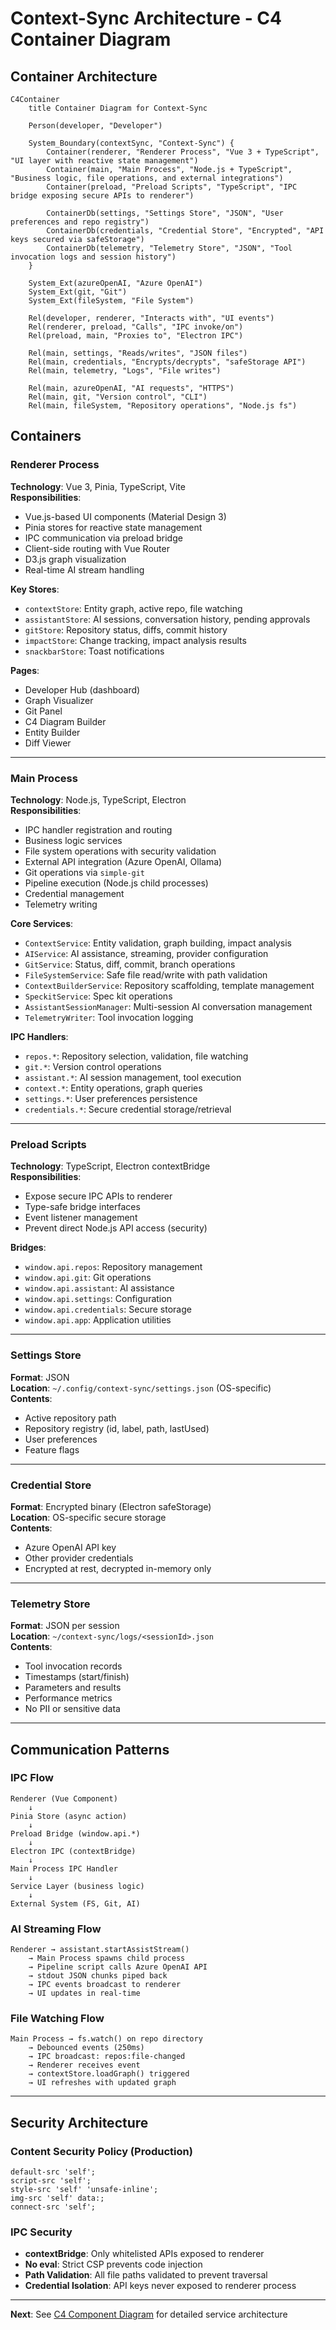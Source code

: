 # Context-Sync Architecture - C4 Container Diagram

## Container Architecture

```mermaid
C4Container
    title Container Diagram for Context-Sync

    Person(developer, "Developer")
    
    System_Boundary(contextSync, "Context-Sync") {
        Container(renderer, "Renderer Process", "Vue 3 + TypeScript", "UI layer with reactive state management")
        Container(main, "Main Process", "Node.js + TypeScript", "Business logic, file operations, and external integrations")
        Container(preload, "Preload Scripts", "TypeScript", "IPC bridge exposing secure APIs to renderer")
        
        ContainerDb(settings, "Settings Store", "JSON", "User preferences and repo registry")
        ContainerDb(credentials, "Credential Store", "Encrypted", "API keys secured via safeStorage")
        ContainerDb(telemetry, "Telemetry Store", "JSON", "Tool invocation logs and session history")
    }
    
    System_Ext(azureOpenAI, "Azure OpenAI")
    System_Ext(git, "Git")
    System_Ext(fileSystem, "File System")
    
    Rel(developer, renderer, "Interacts with", "UI events")
    Rel(renderer, preload, "Calls", "IPC invoke/on")
    Rel(preload, main, "Proxies to", "Electron IPC")
    
    Rel(main, settings, "Reads/writes", "JSON files")
    Rel(main, credentials, "Encrypts/decrypts", "safeStorage API")
    Rel(main, telemetry, "Logs", "File writes")
    
    Rel(main, azureOpenAI, "AI requests", "HTTPS")
    Rel(main, git, "Version control", "CLI")
    Rel(main, fileSystem, "Repository operations", "Node.js fs")
```

## Containers

### Renderer Process
**Technology**: Vue 3, Pinia, TypeScript, Vite  
**Responsibilities**:
- Vue.js-based UI components (Material Design 3)
- Pinia stores for reactive state management
- IPC communication via preload bridge
- Client-side routing with Vue Router
- D3.js graph visualization
- Real-time AI stream handling

**Key Stores**:
- `contextStore`: Entity graph, active repo, file watching
- `assistantStore`: AI sessions, conversation history, pending approvals
- `gitStore`: Repository status, diffs, commit history
- `impactStore`: Change tracking, impact analysis results
- `snackbarStore`: Toast notifications

**Pages**:
- Developer Hub (dashboard)
- Graph Visualizer
- Git Panel
- C4 Diagram Builder
- Entity Builder
- Diff Viewer

---

### Main Process
**Technology**: Node.js, TypeScript, Electron  
**Responsibilities**:
- IPC handler registration and routing
- Business logic services
- File system operations with security validation
- External API integration (Azure OpenAI, Ollama)
- Git operations via `simple-git`
- Pipeline execution (Node.js child processes)
- Credential management
- Telemetry writing

**Core Services**:
- `ContextService`: Entity validation, graph building, impact analysis
- `AIService`: AI assistance, streaming, provider configuration
- `GitService`: Status, diff, commit, branch operations
- `FileSystemService`: Safe file read/write with path validation
- `ContextBuilderService`: Repository scaffolding, template management
- `SpeckitService`: Spec kit operations
- `AssistantSessionManager`: Multi-session AI conversation management
- `TelemetryWriter`: Tool invocation logging

**IPC Handlers**:
- `repos.*`: Repository selection, validation, file watching
- `git.*`: Version control operations
- `assistant.*`: AI session management, tool execution
- `context.*`: Entity operations, graph queries
- `settings.*`: User preferences persistence
- `credentials.*`: Secure credential storage/retrieval

---

### Preload Scripts
**Technology**: TypeScript, Electron contextBridge  
**Responsibilities**:
- Expose secure IPC APIs to renderer
- Type-safe bridge interfaces
- Event listener management
- Prevent direct Node.js API access (security)

**Bridges**:
- `window.api.repos`: Repository management
- `window.api.git`: Git operations
- `window.api.assistant`: AI assistance
- `window.api.settings`: Configuration
- `window.api.credentials`: Secure storage
- `window.api.app`: Application utilities

---

### Settings Store
**Format**: JSON  
**Location**: `~/.config/context-sync/settings.json` (OS-specific)  
**Contents**:
- Active repository path
- Repository registry (id, label, path, lastUsed)
- User preferences
- Feature flags

---

### Credential Store
**Format**: Encrypted binary (Electron safeStorage)  
**Location**: OS-specific secure storage  
**Contents**:
- Azure OpenAI API key
- Other provider credentials
- Encrypted at rest, decrypted in-memory only

---

### Telemetry Store
**Format**: JSON per session  
**Location**: `~/context-sync/logs/<sessionId>.json`  
**Contents**:
- Tool invocation records
- Timestamps (start/finish)
- Parameters and results
- Performance metrics
- No PII or sensitive data

---

## Communication Patterns

### IPC Flow
```
Renderer (Vue Component)
    ↓
Pinia Store (async action)
    ↓
Preload Bridge (window.api.*)
    ↓
Electron IPC (contextBridge)
    ↓
Main Process IPC Handler
    ↓
Service Layer (business logic)
    ↓
External System (FS, Git, AI)
```

### AI Streaming Flow
```
Renderer → assistant.startAssistStream()
    → Main Process spawns child process
    → Pipeline script calls Azure OpenAI API
    → stdout JSON chunks piped back
    → IPC events broadcast to renderer
    → UI updates in real-time
```

### File Watching Flow
```
Main Process → fs.watch() on repo directory
    → Debounced events (250ms)
    → IPC broadcast: repos:file-changed
    → Renderer receives event
    → contextStore.loadGraph() triggered
    → UI refreshes with updated graph
```

---

## Security Architecture

### Content Security Policy (Production)
```
default-src 'self';
script-src 'self';
style-src 'self' 'unsafe-inline';
img-src 'self' data:;
connect-src 'self';
```

### IPC Security
- **contextBridge**: Only whitelisted APIs exposed to renderer
- **No eval**: Strict CSP prevents code injection
- **Path Validation**: All file paths validated to prevent traversal
- **Credential Isolation**: API keys never exposed to renderer process

---

**Next**: See [C4 Component Diagram](./c4-component.md) for detailed service architecture
